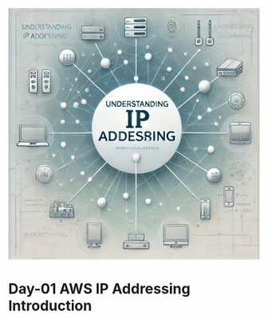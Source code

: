 <!DOCTYPE html>
<html lang="en">
<head>
    <meta charset="UTF-8">
    <meta name="viewport" content="width=device-width, initial-scale=1.0">
</head>
<body>
    <img src="https://github.com/AbhishekPattnayak23/Aws-Tasks/blob/main/Assets/Understanding_IP_Addressing.jpg" size="200px"/>
    <h1>Day-01 AWS IP Addressing Introduction</h1>
</body>
</html>
